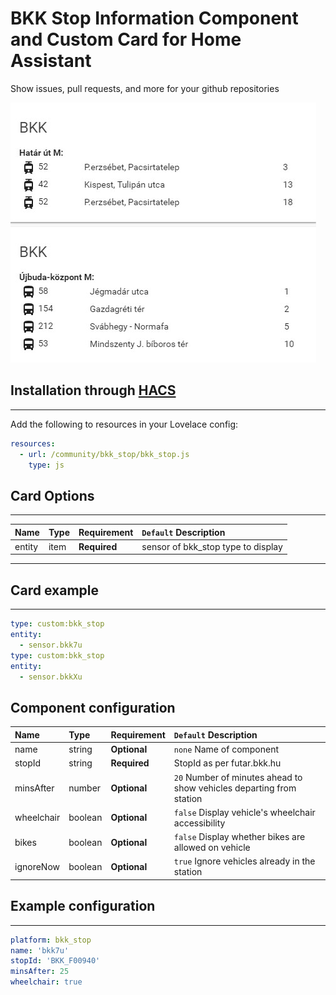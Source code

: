 # BKK Stop Information Component and Custom Card for Home Assistant
Show issues, pull requests, and more for your github repositories

<img src='https://raw.githubusercontent.com/amaximus/bkk_stop/master/example/bkk_lovelace.jpg' />

## Installation through [HACS](https://github.com/custom-components/hacs)
---
Add the following to resources in your Lovelace config:

```yaml
resources:
  - url: /community/bkk_stop/bkk_stop.js
    type: js
```

## Card Options
---
| Name | Type | Requirement | `Default` Description
| :---- | :---- | :------- | :----------- |
| entity | item | **Required** | sensor of bkk_stop type to display
---

## Card example
---
```yaml
type: custom:bkk_stop
entity:
  - sensor.bkk7u
type: custom:bkk_stop
entity:
  - sensor.bkkXu
```

## Component configuration
| Name | Type | Requirement | `Default` Description
| :---- | :---- | :------- | :----------- |
| name | string | **Optional** | `none` Name of component 
| stopId | string | **Required** | StopId as per futar.bkk.hu
| minsAfter | number | **Optional** | `20` Number of minutes ahead to show vehicles departing from station
| wheelchair | boolean | **Optional** | `false` Display vehicle's wheelchair accessibility
| bikes | boolean | **Optional** | `false` Display whether bikes are allowed on vehicle
| ignoreNow | boolean | **Optional** | `true` Ignore vehicles already in the station

## Example configuration
---
```yaml
platform: bkk_stop
name: 'bkk7u'
stopId: 'BKK_F00940'
minsAfter: 25
wheelchair: true
```
